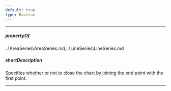 ```yaml
---
default: true
type: Boolean
---
```

---
##### propertyOf
..\AreaSeries\AreaSeries.md,..\LineSeries\LineSeries.md

##### shortDescription
Specifies whether or not to close the chart by joining the end point with the first point.

---
